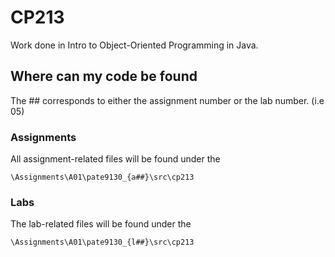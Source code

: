 # CP213
Work done in Intro to Object-Oriented Programming in Java.

## Where can my code be found

The ## corresponds to either the assignment number or the lab number. (i.e 05)

### Assignments

All assignment-related files will be found under the 
```
\Assignments\A01\pate9130_{a##}\src\cp213 
```

### Labs

The lab-related files will be found under the 
```
\Assignments\A01\pate9130_{l##}\src\cp213 
```
